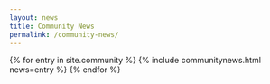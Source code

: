 ```yaml
---
layout: news
title: Community News
permalink: /community-news/
---
```


{% for entry in site.community %}
{% include communitynews.html news=entry %}
{% endfor %}
